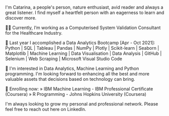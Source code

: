 I'm Catarina, a people's person, nature enthusiast, avid reader and always a great listener. I find myself a heartfelt person with an eagerness to learn and discover more.

👩‍💻 Currently, I’m working as a Computerised System Validation Consultant for the Healthcare Industry.

🚀 Last year I accomplished a Data Analytics Bootcamp [Apr - Oct 2021]: Python | SQL | Tableau | Pandas | NumPy | Plotly | Scikit-learn | Seaborn | Matplotlib | Machine Learning | Data Visualisation | Data Analysis | GitHub | Selenium | Web Scraping | Microsoft Visual Studio Code

🧭 I'm interested in Data Analytics, Machine Learning and Python programming. I'm looking forward to enhancing all the best and more valuable assets that decisions based on technology can bring.

📖 Enrolling now:
» IBM Machine Learning - IBM Professional Certificate (Coursera)
» R Programming - Johns Hopkins University (Coursera)

I'm always looking to grow my personal and professional network. Please feel free to reach out here on LinkedIn.
